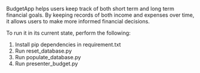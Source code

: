 BudgetApp helps users keep track of both short term and long term financial goals.  By keeping records of both income
and expenses over time, it allows users to make more informed financial decisions.

To run it in its current state, perform the following:

1. Install pip dependencies in requirement.txt
2. Run reset_database.py
3. Run populate_database.py
4. Run presenter_budget.py